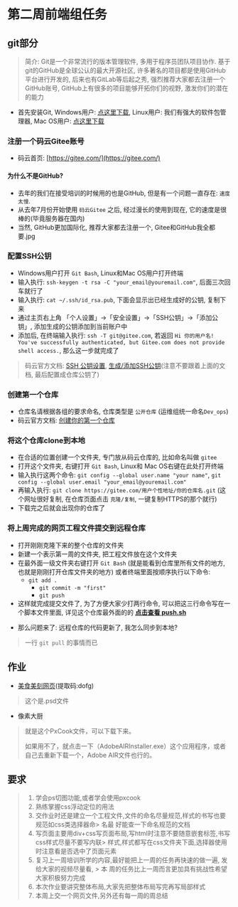 # 第二周前端组任务


## git部分
 > 简介: Git是一个非常流行的版本管理软件, 多用于程序员团队项目协作. 基于git的GitHub是全球公认的最大开源社区, 许多著名的项目都是使用GitHub平台进行开发的, 后来也有GitLab等后起之秀, 强烈推荐大家都去注册一个GitHub账号, GitHub上有很多的项目能够开拓你们的视野, 激发你们的潜在的能力
- 首先安装Git, Windows用户: [点这里下载](https://git-scm.com/downloads), Linux用户: 我们有强大的软件包管理器, Mac OS用户: [点这里下载](https://git-scm.com/downloads)
### 注册一个码云Gitee账号
- 码云首页: [https://gitee.com/](https://gitee.com/)
#### 为什么不是GitHub?
- 去年的我们在接受培训的时候用的也是GitHub, 但是有一个问题一直存在: `速度太慢`.
- 从去年7月份开始使用 `码云Gitee` 之后, 经过漫长的使用到现在, 它的速度是很棒的(毕竟服务器在国内)
- 当然, GitHub更加国际化, 推荐大家都去注册一个, Gitee和GitHub我全都要.jpg
 ### 配置SSH公钥
 - Windows用户打开 `Git Bash`, Linux和Mac OS用户打开终端
 - 输入执行: `ssh-keygen -t rsa -C "your_email@youremail.com"`, 后面三次回车就行了
- 输入执行: `cat ~/.ssh/id_rsa.pub`, 下面会显示出已经生成好的公钥, 复制下来
- 通过主页右上角 「个人设置」->「安全设置」->「SSH公钥」->「添加公钥」, 添加生成的公钥添加到当前账户中
- 添加后, 在终端输入执行: `ssh -T git@gitee.com`, 若返回 `Hi 你的用户名! You've successfully authenticated, but Gitee.com does not provide shell access.`, 那么这一步就完成了
> 码云官方文档: [SSH 公钥设置](https://gitee.com/help/articles/4191), [生成/添加SSH公钥](https://gitee.com/help/articles/4181)(注意不要跟着上面的文档, 最后配置成仓库公钥了)
### 创建第一个仓库
 - 仓库名请根据各组的要求命名, 仓库类型是 `公开仓库` (运维组统一命名`Dev_ops`)
 - 码云官方文档: [创建你的第一个仓库](https://gitee.com/help/articles/4120)
### 将这个仓库clone到本地
- 在合适的位置创建一个文件夹, 专门放从码云仓库的, 比如命名叫做 `gitee`
 - 打开这个文件夹, 右键打开 `Git Bash`, Linux和 Mac OS右键在此处打开终端
 - 输入执行这两个命令: `git config --global user.name "your name"`, `git config --global user.email "your_email@youremail.com"`
- 再输入执行: `git clone https://gitee.com/用户个性地址/你的仓库名.git` (这个网址很好复制, 在仓库页面点击 `克隆/复制`, 一键复制HTTPS的那个就行)
- 下载完之后就会出现你的仓库了
### 将上周完成的网页工程文件提交到远程仓库
 - 打开刚刚克隆下来的整个仓库的文件夹
- 新建一个表示第一周的文件夹, 把工程文件放在这个文件夹
- 在最外面一级文件夹右键打开 `Git Bash` (就是能看到仓库里所有文件的地方, 也就是刚刚打开仓库文件夹的地方) 或者终端里面按顺序执行以下命令:
     - `git add .`
        - `git commit -m "first"`
        - `git push`
 - 这样就完成提交文件了, 为了方便大家少打两行命令, 可以把这三行命令写在一个脚本文件里面, 详见这个仓库最外面的的 **[点击查看 push.sh](./push.sh)**
*  那么问题来了: 远程仓库的代码更新了, 我怎么同步到本地?
>  一行 `git pull` 的事情而已

## 作业
* [美食美刻网页](https://pan.baidu.com/s/1djves8vV1L2RmMKobwgIDg)(提取码:dofg)

> 这个是.psd文件

* 像素大厨

>就是这个PxCook文件，可以下载下来。
>
>如果用不了，就点击一下（AdobeAIRInstaller.exe）这个应用程序，或者自己去重新下载一个，Adobe AIR文件也行的。

## 要求
> 1. 学会ps切图功能,或者学会使用pxcook
> 2. 熟练掌握css浮动定位的用法
> 3. 交作业时还是建立一个工程文件,文件的命名尽量规范,样式的书写也要规范如css类选择器命> 名最
> 好能查一下命名规范的文档
> 4. 写页面主要用div+css写页面布局,写html时注意不要随意嵌套标签,书写css样式尽量不要写内联> 样式,样式都写在css文件夹下面,选择器使用时注意看是否选中了页面元素
> 5. 复习上一周培训所学的内容,最好能把上一周的任务再快速的做一遍, 发给大家的视频尽量看, > 本
> 周的任务比上一周而言更加具有挑战性希望大家积极努力完成   
> 6. 本次作业要讲究整体布局,大家先把整体布局写完再写局部样式
> 7. 本周上交一个网页文件,另外还有每一周的周总结


